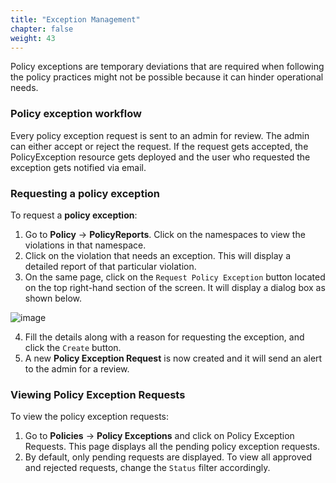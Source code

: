 ```yaml
---
title: "Exception Management" 
chapter: false
weight: 43 
---
```


Policy exceptions are temporary deviations that are required when following the policy practices might not be possible because it can hinder operational needs.

### Policy exception workflow

Every policy exception request is sent to an admin for review. The admin can either accept or reject the request. If the request gets accepted, the PolicyException resource gets deployed and the user who requested the exception gets notified via email.

### Requesting a policy exception

To request a **policy exception**:

1. Go to **Policy** -> **PolicyReports**. Click on the namespaces to view the violations in that namespace.
2. Click on the violation that needs an exception. This will display a detailed report of that particular violation.
3. On the same page, click on the `Request Policy Exception` button located on the top right-hand section of the screen. It will display a dialog box as shown below.

![image](/images/exception.png)

4. Fill the details along with a reason for requesting the exception, and click the `Create` button.
5. A new **Policy Exception Request** is now created and it will send an alert to the admin for a review.

### Viewing Policy Exception Requests

To view the policy exception requests:

1. Go to **Policies** -> **Policy Exceptions** and click on Policy Exception Requests. This page displays all the pending policy exception requests.
2. By default, only pending requests are displayed. To view all approved and rejected requests, change the `Status` filter accordingly.
